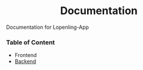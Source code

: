 <h1 align="center">Documentation</h1>

Documentation for Lopenling-App

### Table of Content
- Frontend
- [Backend](https://github.com/OpenPecha/Lopenling-App/blob/master/docs/backend.md)
